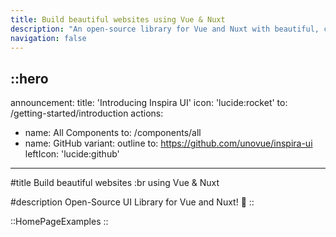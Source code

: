 ```yaml
---
title: Build beautiful websites using Vue & Nuxt
description: "An open-source library for Vue and Nuxt with beautiful, customizable components built using shadcn-vue, @vueuse/motion, and TailwindCSS. Explore and contribute today!."
navigation: false
---
```



::hero
---
announcement:
  title: 'Introducing Inspira UI'
  icon: 'lucide:rocket'
  to: /getting-started/introduction
actions:
  - name: All Components
    to: /components/all
  - name: GitHub
    variant: outline
    to: https://github.com/unovue/inspira-ui
    leftIcon: 'lucide:github'
---

#title
Build beautiful websites :br  using Vue & Nuxt


#description
Open-Source UI Library for Vue and Nuxt! 🚀
::

::HomePageExamples
::
